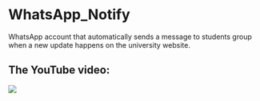 # WhatsApp_Notify
WhatsApp account that automatically sends a message to students group when a new update happens on the university website.



## The YouTube video:

[![](https://img.youtube.com/vi/yIHAXXATmec/0.jpg)](https://youtu.be/yIHAXXATmec)
